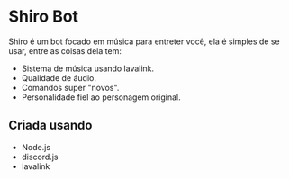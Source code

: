 Shiro Bot
=========

Shiro é um bot focado em música para entreter você, ela é simples de se usar, entre as coisas dela tem:
- Sistema de música usando lavalink.
- Qualidade de áudio.
- Comandos super "novos".
- Personalidade fiel ao personagem original.


Criada usando
-------------
- Node.js
- discord.js
- lavalink